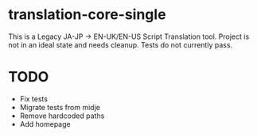 # translation-core-single

This is a Legacy JA-JP -> EN-UK/EN-US Script Translation tool.
Project is not in an ideal state and needs cleanup.
Tests do not currently pass.

# TODO

- Fix tests
- Migrate tests from midje
- Remove hardcoded paths
- Add homepage